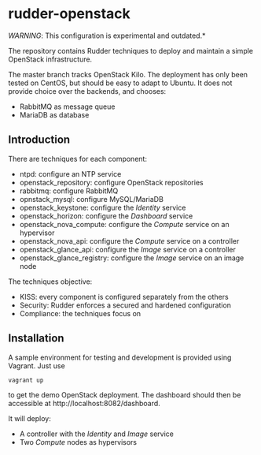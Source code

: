 # rudder-openstack

*WARNING*: This configuration is experimental and outdated.*

The repository contains Rudder techniques to deploy and maintain a simple OpenStack infrastructure.

The master branch tracks OpenStack Kilo. The deployment has only been tested on CentOS, but should be easy to adapt to Ubuntu. It does not provide choice over the backends, and chooses:
* RabbitMQ as message queue
* MariaDB as database

## Introduction

There are techniques for each component:

* ntpd: configure an NTP service
* openstack_repository: configure OpenStack repositories
* rabbitmq: configure RabbitMQ
* opnstack_mysql: configure MySQL/MariaDB
* openstack_keystone: configure the *Identity* service
* openstack_horizon: configure the *Dashboard* service
* openstack_nova_compute: configure the *Compute* service on an hypervisor
* openstack_nova_api: configure the *Compute* service on a controller
* openstack_glance_api: configure the *Image* service on a controller
* openstack_glance_registry: configure the *Image* service on an image node

The techniques objective:
* KISS: every component is configured separately from the others
* Security: Rudder enforces a secured and hardened configuration
* Compliance: the techniques focus on 

## Installation

A sample environment for testing and development is provided using Vagrant. Just use

```
vagrant up
```

to get the demo OpenStack deployment. The dashboard should then be accessible at http://localhost:8082/dashboard.

It will deploy:
* A controller with the *Identity* and *Image* service
* Two *Compute* nodes as hypervisors
